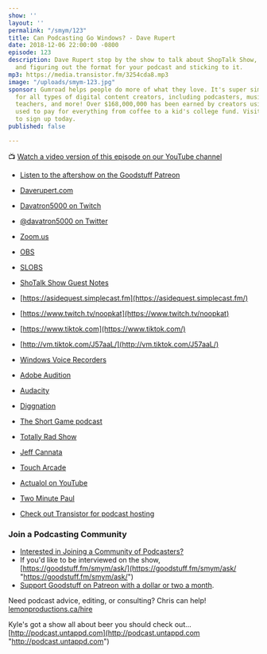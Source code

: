 ```yaml
---
show: ''
layout: ''
permalink: "/smym/123"
title: Can Podcasting Go Windows? - Dave Rupert
date: 2018-12-06 22:00:00 -0800
episode: 123
description: Dave Rupert stop by the show to talk about ShopTalk Show, Aside Quest,
  and figuring out the format for your podcast and sticking to it.
mp3: https://media.transistor.fm/3254cda8.mp3
image: "/uploads/smym-123.jpg"
sponsor: Gumroad helps people do more of what they love. It's super simple e-commerce
  for all types of digital content creators, including podcasters, musicians, writers,
  teachers, and more! Over $168,000,000 has been earned by creators using the platform,
  used to pay for everything from coffee to a kid's college fund. Visit [Gumroad.com/ShowMeYourMic](https://www.gumroad.com/showmeyourmic)
  to sign up today.
published: false

---
```

📺 [Watch a video version of this episode on our YouTube channel](https://www.youtube.com/watch?v=D6hwqOfZ-k0)
* [Listen to the aftershow on the Goodstuff Patreon](https://www.patreon.com/posts/smym-123-extra-23193444)

* [Daverupert.com](https://daverupert.com/)
* [Davatron5000 on Twitch](https://www.twitch.tv/davatron5000)
* [@davatron5000 on Twitter](https://twitter.com/davatron5000)
* [Zoom.us](https://zoom.us/)
* [OBS](https://obsproject.com/)
* [SLOBS](https://streamlabs.com/)
* [ShoTalk Show Guest Notes](https://shoptalkshow.com/guest-notes/)
* [https://asidequest.simplecast.fm](https://asidequest.simplecast.fm/)
* [https://www.twitch.tv/noopkat](https://www.twitch.tv/noopkat)
* [https://www.tiktok.com](https://www.tiktok.com/)
* [http://vm.tiktok.com/J57aaL/](http://vm.tiktok.com/J57aaL/)
* [Windows Voice Recorders](https://www.microsoft.com/en-ca/p/windows-voice-recorder/9wzdncrfhwkn?activetab=pivot:overviewtab)
* [Adobe Audition](https://www.adobe.com/products/audition.html)
* [Audacity](https://www.audacityteam.org/)
* [Diggnation](https://en.wikipedia.org/wiki/Diggnation)
* [The Short Game podcast](https://www.theshortgame.net/)
* [Totally Rad Show](https://www.youtube.com/user/totallyradshow)
* [Jeff Cannata](https://twitter.com/jeffcannata)
* [Touch Arcade](https://toucharcade.com/)
* [Actualol on YouTube](https://www.youtube.com/actualol)
* [Two Minute Paul](https://twominutepaul.simplecast.fm/)
* [Check out Transistor for podcast hosting](https://transistor.fm/?via=chris)

### Join a Podcasting Community

* [Interested in Joining a Community of Podcasters?](https://mailchi.mp/ad73a5bdfab5/podcasting)
* If you'd like to be interviewed on the show, [https://goodstuff.fm/smym/ask/](https://goodstuff.fm/smym/ask/ "https://goodstuff.fm/smym/ask/")
* [Support Goodstuff on Patreon with a dollar or two a month](https://www.patreon.com/goodstuff).

Need podcast advice, editing, or consulting? Chris can help! [lemonproductions.ca/hire](https://lemonproductions.ca/hire)

Kyle's got a show all about beer you should check out... [http://podcast.untappd.com](http://podcast.untappd.com "http://podcast.untappd.com")